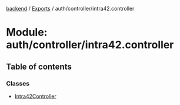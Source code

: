 [backend](../README.md) / [Exports](../modules.md) / auth/controller/intra42.controller

# Module: auth/controller/intra42.controller

## Table of contents

### Classes

- [Intra42Controller](../classes/auth_controller_intra42_controller.Intra42Controller.md)
